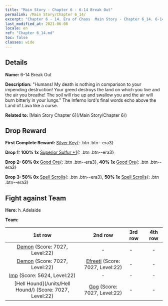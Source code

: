 ```yaml
---
title: "Main Story - Chapter 6 - 6-14 Break Out"
permalink: /Main Story/Chapter 6_14/
excerpt: "Chapter 6 - 14. Era of Chaos  Main Story - Chapter 6_14. 6-14 Break Out"
last_modified_at: 2021-06-08
locale: en
ref: "Chapter 6_14.md"
toc: false
classes: wide
---
```


## Details

 **Name:** 6-14 Break Out

 **Description:**  \"Humans! My death is nothing in comparison to your impending destruction! Your greed destroys the land on which you live and the air you breathe! The soil will rise up and swallow you and the air will burn bitterly in your lungs.\" The Inferno lord's final words echo above the Land of Lava like a curse.

 **Related to:** [Main Story Chapter 6](/Main Story/Chapter 6/)

## Drop Reward

 **First Complete Reward:** [Silver Key](/Items/con_693/){: .btn .btn--era3}

 **Drop 1:** **100% 1x** [Superior Sulfur +1](/Items/mat_22/){: .btn .btn--era3}

 **Drop 2:** **60% 0x** [Good Ore](/Items/mat_12/){: .btn .btn--era3}, **40% 1x** [Good Ore](/Items/mat_12/){: .btn .btn--era3}

 **Drop 3:** **50% 0x** [Spell Scrolls](/Items/con_694/){: .btn .btn--era3}, **50% 1x** [Spell Scrolls](/Items/con_694/){: .btn .btn--era3}


## Fight against Team
 **Hero:** h_Adelaide

 **Team:**


  | 1st row | 2nd row | 3rd row | 4th row |
  |:----:|:----:|:----|:----:|
  | [Demon](/units/Demon/) (Score: 7027, Level:22)  | - | - | - |
  | [Demon](/units/Demon/) (Score: 7027, Level:22)  | [Efreeti](/units/Efreeti/) (Score: 7027, Level:22)  | - | - |
  | [Imp](/units/Imp/) (Score: 5624, Level:22)  | - | - | - |
  | [Hell Hound](/units/Hell Hound/) (Score: 7027, Level:22)  | [Gog](/units/Gog/) (Score: 7027, Level:22)  | - | - |


